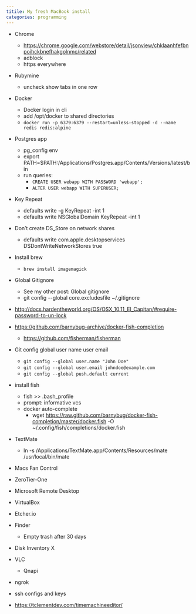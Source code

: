 ```yaml
---
titile: My fresh MacBook install
categories: programming
---
```


* Chrome
    * https://chrome.google.com/webstore/detail/jsonview/chklaanhfefbnpoihckbnefhakgolnmc/related
    * adblock
    * https everywhere
* Rubymine
    * uncheck show tabs in one row
*  Docker
    * Docker login in cli
    * add /opt/docker to shared directories
    * `docker run -p 6379:6379 --restart=unless-stopped -d --name redis redis:alpine`
* Postgres app
    * pg_config env
    * export PATH=$PATH:/Applications/Postgres.app/Contents/Versions/latest/bin
    * run queries:
        * `CREATE USER webapp WITH PASSWORD 'webapp';` 
        * `ALTER USER webapp WITH SUPERUSER;` 
* Key Repeat
    * defaults write -g KeyRepeat -int 1
    * defaults write NSGlobalDomain KeyRepeat -int 1
* Don’t create DS_Store on network shares
    * defaults write com.apple.desktopservices DSDontWriteNetworkStores true
* Install brew
    * `brew install imagemagick`
* Global Gitignore
    * See my other post: Global gitignore
    * git config --global core.excludesfile ~/.gitignore
    
* http://docs.hardentheworld.org/OS/OSX_10.11_El_Capitan/#require-password-to-un-lock
* https://github.com/barnybug-archive/docker-fish-completion
    * https://github.com/fisherman/fisherman
* Git config global user name user email
    * `git config --global user.name "John Doe"`
    * `git config --global user.email johndoe@example.com`
    * `git config --global push.default current`
* install fish
    * fish >> .bash_profile
    * prompt: informative vcs
    * docker auto-complete
        * wget https://raw.github.com/barnybug/docker-fish-completion/master/docker.fish -O ~/.config/fish/completions/docker.fish
* TextMate
    * ln -s /Applications/TextMate.app/Contents/Resources/mate /usr/local/bin/mate
* Macs Fan Control
* ZeroTier-One
* Microsoft Remote Desktop
* VirtualBox
* Etcher.io
* Finder
    * Empty trash after 30 days
* Disk Inventory X
* VLC
    * Qnapi
* ngrok
* ssh configs and keys
* https://tclementdev.com/timemachineeditor/

